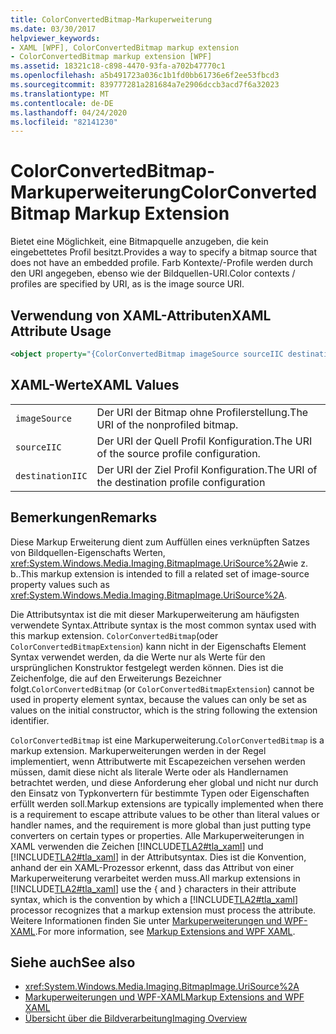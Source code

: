 ```yaml
---
title: ColorConvertedBitmap-Markuperweiterung
ms.date: 03/30/2017
helpviewer_keywords:
- XAML [WPF], ColorConvertedBitmap markup extension
- ColorConvertedBitmap markup extension [WPF]
ms.assetid: 18321c18-c898-4470-93fa-a702b47770c1
ms.openlocfilehash: a5b491723a036c1b1fd0bb61736e6f2ee53fbcd3
ms.sourcegitcommit: 839777281a281684a7e2906dccb3acd7f6a32023
ms.translationtype: MT
ms.contentlocale: de-DE
ms.lasthandoff: 04/24/2020
ms.locfileid: "82141230"
---
```

# <a name="colorconvertedbitmap-markup-extension"></a><span data-ttu-id="45d57-102">ColorConvertedBitmap-Markuperweiterung</span><span class="sxs-lookup"><span data-stu-id="45d57-102">ColorConvertedBitmap Markup Extension</span></span>
<span data-ttu-id="45d57-103">Bietet eine Möglichkeit, eine Bitmapquelle anzugeben, die kein eingebettetes Profil besitzt.</span><span class="sxs-lookup"><span data-stu-id="45d57-103">Provides a way to specify a bitmap source that does not have an embedded profile.</span></span> <span data-ttu-id="45d57-104">Farb Kontexte/-Profile werden durch den URI angegeben, ebenso wie der Bildquellen-URI.</span><span class="sxs-lookup"><span data-stu-id="45d57-104">Color contexts / profiles are specified by URI, as is the image source URI.</span></span>  
  
## <a name="xaml-attribute-usage"></a><span data-ttu-id="45d57-105">Verwendung von XAML-Attributen</span><span class="sxs-lookup"><span data-stu-id="45d57-105">XAML Attribute Usage</span></span>  
  
```xml  
<object property="{ColorConvertedBitmap imageSource sourceIIC destinationIIC}" ... />
```  
  
## <a name="xaml-values"></a><span data-ttu-id="45d57-106">XAML-Werte</span><span class="sxs-lookup"><span data-stu-id="45d57-106">XAML Values</span></span>  
  
|||  
|-|-|  
|`imageSource`|<span data-ttu-id="45d57-107">Der URI der Bitmap ohne Profilerstellung.</span><span class="sxs-lookup"><span data-stu-id="45d57-107">The URI of the nonprofiled bitmap.</span></span>|  
|`sourceIIC`|<span data-ttu-id="45d57-108">Der URI der Quell Profil Konfiguration.</span><span class="sxs-lookup"><span data-stu-id="45d57-108">The URI of the source profile configuration.</span></span>|  
|`destinationIIC`|<span data-ttu-id="45d57-109">Der URI der Ziel Profil Konfiguration.</span><span class="sxs-lookup"><span data-stu-id="45d57-109">The URI of the destination profile configuration</span></span>|  
  
## <a name="remarks"></a><span data-ttu-id="45d57-110">Bemerkungen</span><span class="sxs-lookup"><span data-stu-id="45d57-110">Remarks</span></span>  
 <span data-ttu-id="45d57-111">Diese Markup Erweiterung dient zum Auffüllen eines verknüpften Satzes von Bildquellen-Eigenschafts Werten, <xref:System.Windows.Media.Imaging.BitmapImage.UriSource%2A>wie z. b..</span><span class="sxs-lookup"><span data-stu-id="45d57-111">This markup extension is intended to fill a related set of image-source property values such as <xref:System.Windows.Media.Imaging.BitmapImage.UriSource%2A>.</span></span>  
  
 <span data-ttu-id="45d57-112">Die Attributsyntax ist die mit dieser Markuperweiterung am häufigsten verwendete Syntax.</span><span class="sxs-lookup"><span data-stu-id="45d57-112">Attribute syntax is the most common syntax used with this markup extension.</span></span> <span data-ttu-id="45d57-113">`ColorConvertedBitmap`(oder `ColorConvertedBitmapExtension`) kann nicht in der Eigenschafts Element Syntax verwendet werden, da die Werte nur als Werte für den ursprünglichen Konstruktor festgelegt werden können. Dies ist die Zeichenfolge, die auf den Erweiterungs Bezeichner folgt.</span><span class="sxs-lookup"><span data-stu-id="45d57-113">`ColorConvertedBitmap` (or `ColorConvertedBitmapExtension`) cannot be used in property element syntax, because the values can only be set as values on the initial constructor, which is the string following the extension identifier.</span></span>  
  
 <span data-ttu-id="45d57-114">`ColorConvertedBitmap` ist eine Markuperweiterung.</span><span class="sxs-lookup"><span data-stu-id="45d57-114">`ColorConvertedBitmap` is a markup extension.</span></span> <span data-ttu-id="45d57-115">Markuperweiterungen werden in der Regel implementiert, wenn Attributwerte mit Escapezeichen versehen werden müssen, damit diese nicht als literale Werte oder als Handlernamen betrachtet werden, und diese Anforderung eher global und nicht nur durch den Einsatz von Typkonvertern für bestimmte Typen oder Eigenschaften erfüllt werden soll.</span><span class="sxs-lookup"><span data-stu-id="45d57-115">Markup extensions are typically implemented when there is a requirement to escape attribute values to be other than literal values or handler names, and the requirement is more global than just putting type converters on certain types or properties.</span></span> <span data-ttu-id="45d57-116">Alle Markuperweiterungen in XAML verwenden die Zeichen [!INCLUDE[TLA2#tla_xaml](../../../../includes/tla2sharptla-xaml-md.md)] und [!INCLUDE[TLA2#tla_xaml](../../../../includes/tla2sharptla-xaml-md.md)] in der Attributsyntax. Dies ist die Konvention, anhand der ein XAML-Prozessor erkennt, dass das Attribut von einer Markuperweiterung verarbeitet werden muss.</span><span class="sxs-lookup"><span data-stu-id="45d57-116">All markup extensions in [!INCLUDE[TLA2#tla_xaml](../../../../includes/tla2sharptla-xaml-md.md)] use the { and } characters in their attribute syntax, which is the convention by which a [!INCLUDE[TLA2#tla_xaml](../../../../includes/tla2sharptla-xaml-md.md)] processor recognizes that a markup extension must process the attribute.</span></span> <span data-ttu-id="45d57-117">Weitere Informationen finden Sie unter [Markuperweiterungen und WPF-XAML](markup-extensions-and-wpf-xaml.md).</span><span class="sxs-lookup"><span data-stu-id="45d57-117">For more information, see [Markup Extensions and WPF XAML](markup-extensions-and-wpf-xaml.md).</span></span>  
  
## <a name="see-also"></a><span data-ttu-id="45d57-118">Siehe auch</span><span class="sxs-lookup"><span data-stu-id="45d57-118">See also</span></span>

- <xref:System.Windows.Media.Imaging.BitmapImage.UriSource%2A>
- [<span data-ttu-id="45d57-119">Markuperweiterungen und WPF-XAML</span><span class="sxs-lookup"><span data-stu-id="45d57-119">Markup Extensions and WPF XAML</span></span>](markup-extensions-and-wpf-xaml.md)
- [<span data-ttu-id="45d57-120">Übersicht über die Bildverarbeitung</span><span class="sxs-lookup"><span data-stu-id="45d57-120">Imaging Overview</span></span>](../graphics-multimedia/imaging-overview.md)

